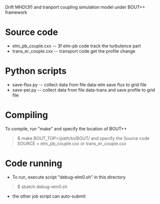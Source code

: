 
Drift MHD(3f) and tranport coupling simulation model under BOUT++ framework


Source code
===========

* elm_pb_couple.cxx   -- 3f elm-pb code track the turbulence part
* trans_er_couple.cxx   -- transport code get the profile change


Python scripts
=========
* save-flux.py  -- collect data from file data-elm save flux to grid file
* save-pei.py  -- collect data from file  data-trans and save profile to grid file

Compiling
=========

To compile, run "make" and specify the location of BOUT++
> $ make BOUT_TOP=/path/to/BOUT/
and specify the Source code
> SOURCE = elm_pb_couple.cxx  or trans_er_couple.cxx

Code running
==========

 * To run, execute script
   "debug-elm0.sh" in this directory
  > $ sbatch debug-elm0.sh
 * the other job script can auto-submit

